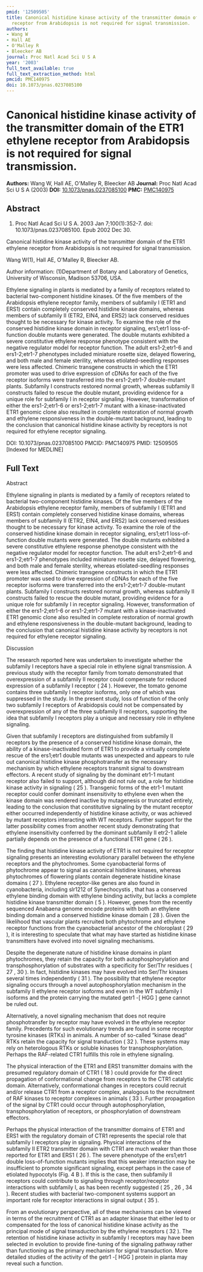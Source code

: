 ```yaml
---
pmid: '12509505'
title: Canonical histidine kinase activity of the transmitter domain of the ETR1 ethylene
  receptor from Arabidopsis is not required for signal transmission.
authors:
- Wang W
- Hall AE
- O'Malley R
- Bleecker AB
journal: Proc Natl Acad Sci U S A
year: '2003'
full_text_available: true
full_text_extraction_method: html
pmcid: PMC140975
doi: 10.1073/pnas.0237085100
---
```


# Canonical histidine kinase activity of the transmitter domain of the ETR1 ethylene receptor from Arabidopsis is not required for signal transmission.
**Authors:** Wang W, Hall AE, O'Malley R, Bleecker AB
**Journal:** Proc Natl Acad Sci U S A (2003)
**DOI:** [10.1073/pnas.0237085100](https://doi.org/10.1073/pnas.0237085100)
**PMC:** [PMC140975](https://www.ncbi.nlm.nih.gov/pmc/articles/PMC140975/)

## Abstract

1. Proc Natl Acad Sci U S A. 2003 Jan 7;100(1):352-7. doi:
10.1073/pnas.0237085100.  Epub 2002 Dec 30.

Canonical histidine kinase activity of the transmitter domain of the ETR1 
ethylene receptor from Arabidopsis is not required for signal transmission.

Wang W(1), Hall AE, O'Malley R, Bleecker AB.

Author information:
(1)Department of Botany and Laboratory of Genetics, University of Wisconsin, 
Madison 53706, USA.

Ethylene signaling in plants is mediated by a family of receptors related to 
bacterial two-component histidine kinases. Of the five members of the 
Arabidopsis ethylene receptor family, members of subfamily I (ETR1 and ERS1) 
contain completely conserved histidine kinase domains, whereas members of 
subfamily II (ETR2, EIN4, and ERS2) lack conserved residues thought to be 
necessary for kinase activity. To examine the role of the conserved histidine 
kinase domain in receptor signaling, ers1;etr1 loss-of-function double mutants 
were generated. The double mutants exhibited a severe constitutive ethylene 
response phenotype consistent with the negative regulator model for receptor 
function. The adult ers1-2;etr1-6 and ers1-2;etr1-7 phenotypes included 
miniature rosette size, delayed flowering, and both male and female sterility, 
whereas etiolated-seedling responses were less affected. Chimeric transgene 
constructs in which the ETR1 promoter was used to drive expression of cDNAs for 
each of the five receptor isoforms were transferred into the ers1-2;etr1-7 
double-mutant plants. Subfamily I constructs restored normal growth, whereas 
subfamily II constructs failed to rescue the double mutant, providing evidence 
for a unique role for subfamily I in receptor signaling. However, transformation 
of either the ers1-2;etr1-6 or ers1-2;etr1-7 mutant with a kinase-inactivated 
ETR1 genomic clone also resulted in complete restoration of normal growth and 
ethylene responsiveness in the double-mutant background, leading to the 
conclusion that canonical histidine kinase activity by receptors is not required 
for ethylene receptor signaling.

DOI: 10.1073/pnas.0237085100
PMCID: PMC140975
PMID: 12509505 [Indexed for MEDLINE]

## Full Text

Abstract

Ethylene signaling in plants is mediated by a family of receptors related to bacterial two-component histidine kinases. Of the five members of the Arabidopsis ethylene receptor family, members of subfamily I (ETR1 and ERS1) contain completely conserved histidine kinase domains, whereas members of subfamily II (ETR2, EIN4, and ERS2) lack conserved residues thought to be necessary for kinase activity. To examine the role of the conserved histidine kinase domain in receptor signaling, ers1;etr1 loss-of-function double mutants were generated. The double mutants exhibited a severe constitutive ethylene response phenotype consistent with the negative regulator model for receptor function. The adult ers1-2;etr1-6 and ers1-2;etr1-7 phenotypes included miniature rosette size, delayed flowering, and both male and female sterility, whereas etiolated-seedling responses were less affected. Chimeric transgene constructs in which the ETR1 promoter was used to drive expression of cDNAs for each of the five receptor isoforms were transferred into the ers1-2;etr1-7 double-mutant plants. Subfamily I constructs restored normal growth, whereas subfamily II constructs failed to rescue the double mutant, providing evidence for a unique role for subfamily I in receptor signaling. However, transformation of either the ers1-2;etr1-6 or ers1-2;etr1-7 mutant with a kinase-inactivated ETR1 genomic clone also resulted in complete restoration of normal growth and ethylene responsiveness in the double-mutant background, leading to the conclusion that canonical histidine kinase activity by receptors is not required for ethylene receptor signaling.

Discussion

The research reported here was undertaken to investigate whether the subfamily I receptors have a special role in ethylene signal transmission. A previous study with the receptor family from tomato demonstrated that overexpression of a subfamily II receptor could compensate for reduced expression of a subfamily I receptor ( 24 ). However, the tomato genome contains three subfamily I receptor isoforms, only one of which was suppressed in the study. In the present study, loss of function of the only two subfamily I receptors of Arabidopsis could not be compensated by overexpression of any of the three subfamily II receptors, supporting the idea that subfamily I receptors play a unique and necessary role in ethylene signaling.

Given that subfamily I receptors are distinguished from subfamily II receptors by the presence of a conserved histidine kinase domain, the ability of a kinase-inactivated form of ETR1 to provide a virtually complete rescue of the ers1;etr1 double mutants was unexpected and appears to rule out canonical histidine kinase phosphotransfer as the necessary mechanism by which ethylene receptors transmit signal to downstream effectors. A recent study of signaling by the dominant etr1-1 mutant receptor also failed to support, although did not rule out, a role for histidine kinase activity in signaling ( 25 ). Transgenic forms of the etr1-1 mutant receptor could confer dominant insensitivity to ethylene even when the kinase domain was rendered inactive by mutagenesis or truncated entirely, leading to the conclusion that constitutive signaling by the mutant receptor either occurred independently of histidine kinase activity, or was achieved by mutant receptors interacting with WT receptors. Further support for the latter possibility comes from another recent study demonstrating that ethylene insensitivity conferred by the dominant subfamily II etr2-1 allele partially depends on the presence of a functional ETR1 gene ( 26 ).

The finding that histidine kinase activity of ETR1 is not required for receptor signaling presents an interesting evolutionary parallel between the ethylene receptors and the phytochromes. Some cyanobacterial forms of phytochrome appear to signal as canonical histidine kinases, whereas phytochromes of flowering plants contain degenerate histidine kinase domains ( 27 ). Ethylene receptor-like genes are also found in cyanobacteria, including slr1212 of Synechocystis , that has a conserved ethylene binding domain with ethylene binding activity, but lacks a complete histidine kinase transmitter domain ( 5 ). However, genes from the recently sequenced Anabaena genome encode proteins with both an ethylene binding domain and a conserved histidine kinase domain ( 28 ). Given the likelihood that vascular plants recruited both phytochrome and ethylene receptor functions from the cyanobacterial ancestor of the chloroplast ( 29 ), it is interesting to speculate that what may have started as histidine kinase transmitters have evolved into novel signaling mechanisms.

Despite the degenerate nature of histidine kinase domains in plant phytochromes, they retain the capacity for both autophosphorylation and transphosphorylation of substrates with a specificity for Ser/Thr residues ( 27 , 30 ). In fact, histidine kinases may have evolved into Ser/Thr kinases several times independently ( 31 ). The possibility that ethylene receptor signaling occurs through a novel autophosphorylation mechanism in the subfamily II ethylene receptor isoforms and even in the WT subfamily I isoforms and the protein carrying the mutated getr1 -[ HGG ] gene cannot be ruled out.

Alternatively, a novel signaling mechanism that does not require phosphotransfer by receptor may have evolved in the ethylene receptor family. Precedents for such evolutionary trends are found in some receptor tyrosine kinases (RTKs) in animals. A number of so-called “kinase dead” RTKs retain the capacity for signal tranduction ( 32 ). These systems may rely on heterologous RTKs or soluble kinases for transphosphorylation. Perhaps the RAF-related CTR1 fulfills this role in ethylene signaling.

The physical interaction of the ETR1 and ERS1 transmitter domains with the presumed regulatory domain of CTR1 ( 18 ) could provide for the direct propagation of conformational change from receptors to the CTR1 catalytic domain. Alternatively, conformational changes in receptors could recruit and/or release CTR1 from a receptor complex, analogous to the recruitment of RAF kinases to receptor complexes in animals ( 33 ). Further propagation of the signal by CTR1 could occur through autophosphorylation, transphosphorylation of receptors, or phosphorylation of downstream effectors.

Perhaps the physical interaction of the transmitter domains of ETR1 and ERS1 with the regulatory domain of CTR1 represents the special role that subfamily I receptors play in signaling. Physical interactions of the subfamily II ETR2 transmitter domain with CTR1 are much weaker than those reported for ETR1 and ERS1 ( 26 ). The severe phenotype of the ers1;etr1 double loss-of-function mutants implies that this weaker interaction may be insufficient to promote significant signaling, except perhaps in the case of etiolated hypocotyls (Fig. 4 B ). If this is the case, then subfamily II receptors could contribute to signaling through receptor/receptor interactions with subfamily I, as has been recently suggested ( 25 , 26 , 34 ). Recent studies with bacterial two-component systems support an important role for receptor interactions in signal output ( 35 ).

From an evolutionary perspective, all of these mechanisms can be viewed in terms of the recruitment of CTR1 as an adapter kinase that either led to or compensated for the loss of canonical histidine kinase activity as the principal mode of signal transduction by the ethylene receptors ( 32 ). The retention of histidine kinase activity in subfamily I receptors may have been selected in evolution to provide fine-tuning of the signaling pathway rather than functioning as the primary mechanism for signal transduction. More detailed studies of the activity of the getr1 -[ HGG ] protein in planta may reveal such a function.
